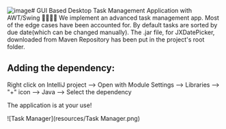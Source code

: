 ![image](https://github.com/user-attachments/assets/dc8b0bc0-e033-4690-9a34-33dfbe3c9baa)# GUI Based Desktop Task Management Application with AWT/Swing 👩‍💼🧑‍💼
We implement an advanced task management app. Most of the edge cases have been accounted for. By default tasks are sorted by due date(which can be changed manually).
The .jar file, for JXDatePicker, downloaded from Maven Repository has been put in the project's root folder.

## Adding the dependency:

Right click on IntelliJ project --> Open with Module Settings --> Libraries --> "+" icon --> Java --> Select the dependency

The application is at your use!

![Task Manager](resources/Task Manager.png)